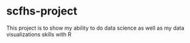 # scfhs-project
This project is to show my ability to do data science as well as my data visualizations skills with R
